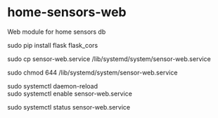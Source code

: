 # home-sensors-web
Web module for home sensors db  

sudo pip install flask flask_cors  

sudo cp sensor-web.service /lib/systemd/system/sensor-web.service  

sudo chmod 644 /lib/systemd/system/sensor-web.service  

sudo systemctl daemon-reload  
sudo systemctl enable sensor-web.service  

sudo systemctl status sensor-web.service  
